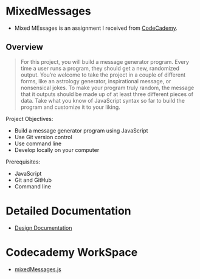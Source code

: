 # MixedMessages

- Mixed MEssages is an assignment I received from [CodeCademy](https://www.codecademy.com/).

## Overview

>For this project, you will build a message generator program. Every time a user runs a program, they should get a new, randomized output. You’re welcome to take the project in a couple of different forms, like an astrology generator, inspirational message, or nonsensical jokes. To make your program truly random, the message that it outputs should be made up of at least three different pieces of data. Take what you know of JavaScript syntax so far to build the program and customize it to your liking.

Project Objectives:
- Build a message generator program using JavaScript
- Use Git version control
- Use command line
- Develop locally on your computer

Prerequisites:
- JavaScript
- Git and GitHub
- Command line

# Detailed Documentation

- [Design Documentation](Documentation/design.md)

# Codecademy WorkSpace

- [mixedMessages.js](https://www.codecademy.com/workspaces/660588b0b846a99dc687fa86)